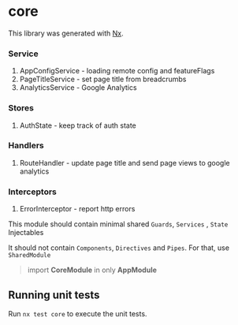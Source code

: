 # core

This library was generated with [Nx](https://nx.dev).

### Service

1. AppConfigService - loading remote config and featureFlags
2. PageTitleService - set page title from breadcrumbs
3. AnalyticsService - Google Analytics

### Stores

1. AuthState - keep track of auth state

### Handlers

1. RouteHandler - update page title and send page views to google analytics

### Interceptors

1. ErrorInterceptor - report http errors

This module should contain minimal shared `Guards`, `Services` , `State` Injectables

It should not contain `Components`, `Directives` and `Pipes`. For that, use `SharedModule`

> import **CoreModule** in only **AppModule**

## Running unit tests

Run `nx test core` to execute the unit tests.
